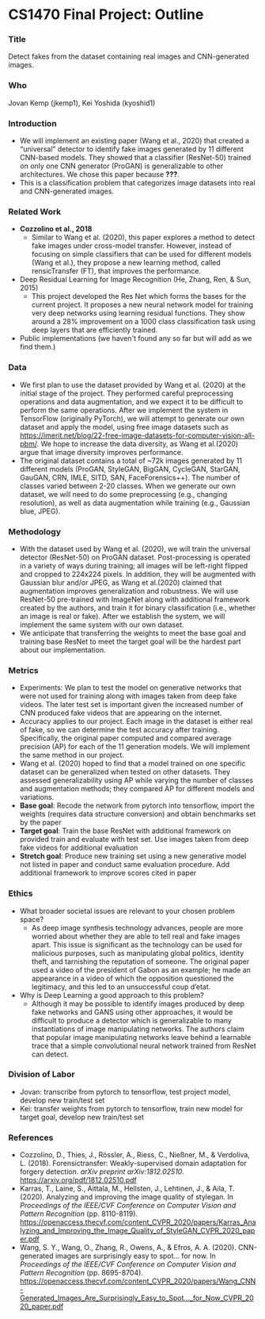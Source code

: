 # CS1470 Final Project: Outline

### Title
Detect fakes from the dataset containing real images and CNN-generated images.

### Who
Jovan Kemp (jkemp1), Kei Yoshida (kyoshid1)

### Introduction
- We will implement an existing paper (Wang et al., 2020) that created a “universal” detector to identify fake images generated by 11 different CNN-based models. They showed that a classifier (ResNet-50) trained on only one CNN generator (ProGAN) is generalizable to other architectures. We chose this paper because **???**.
- This is a classification problem that categorizes image datasets into real and CNN-generated images.

### Related Work
- **Cozzolino et al., 2018**
    - Similar to Wang et al. (2020), this paper explores a method to detect fake images under cross-model transfer. However, instead of focusing on simple classifiers that can be used for different models (Wang et al.), they propose a new learning method, called rensicTransfer (FT), that improves the performance.
- Deep Residual Learning for Image Recognition (He, Zhang, Ren, & Sun, 2015)
    - This project developed the Res Net which forms the bases for the current project. It proposes a new neural network model for training very deep networks using learning residual functions. They show around a 28% improvement on a 1000 class classification task using deep layers that are efficiently trained.
- Public implementations (we haven't found any so far but will add as we find them.)

### Data
- We first plan to use the dataset provided by Wang et al. (2020) at the initial stage of the project. They performed careful preprocessing operations and data augmentation, and we expect it to be difficult to perform the same operations. After we implement the system in TensorFlow (originally PyTorch), we will attempt to generate our own dataset and apply the model, using free image datasets such as https://imerit.net/blog/22-free-image-datasets-for-computer-vision-all-pbm/. We hope to increase the data diversity, as Wang et al.(2020) argue that image diversity improves performance.
- The original dataset contains a total of ~72k images generated by 11 different models (ProGAN, StyleGAN, BigGAN, CycleGAN, StarGAN, GauGAN, CRN, IMLE, SITD, SAN, FaceForensics++). The number of classes varied between 2-20 classes.  When we generate our own dataset, we will need to do some preprocessing (e.g., changing resolution), as well as data augmentation while training (e.g., Gaussian blue, JPEG).

### Methodology
- With the dataset used by Wang et al. (2020), we will train the universal detector (ResNet-50) on ProGAN dataset. Post-processing is operated in a variety of ways during training; all images will be left-right flipped and cropped to 224x224 pixels. In addition, they will be augmented with Gaussian blur and/or JPEG, as Wang et al.(2020) claimed that augmentation improves generalization and robustness. We will use ResNet-50 pre-trained with ImageNet along with additional framework created by the authors, and train it for binary classification (i.e., whether an image is real or fake). After we establish the system, we will implement the same system with our own dataset.
- We anticipate that transferring the weights to meet the base goal and training base ResNet to meet the target goal will be the hardest part about our implementation.

### Metrics
- Experiments: We plan to test the model on generative networks that were not used for training along with images taken from deep fake videos. The later test set is important given the increased number of CNN produced fake videos that are appearing on the internet.
- Accuracy applies to our project. Each image in the dataset is either real of fake, so we can determine the test accuracy after training. Specifically, the original paper computed and compared average precision (AP) for each of the 11 generation models. We will implement the same method in our project.
- Wang et al. (2020) hoped to find that a model trained on one specific dataset can be generalized when tested on other datasets. They assessed generalizability using AP while varying the number of classes and augmentation methods; they compared AP for different models and variations.
- **Base goal**: Recode the network from pytorch into tensorflow, import the weights (requires data structure conversion) and obtain benchmarks set by the paper
- **Target goal**: Train the base ResNet with additional framework on provided train and evaluate with test set. Use images taken from deep fake videos for additional evaluation
- **Stretch goal**: Produce new training set using a new generative model not listed in paper and conduct same evaluation procedure. Add additional framework to improve scores cited in paper

### Ethics
- What broader societal issues are relevant to your chosen problem space?
    - As deep image synthesis technology advances, people are more worried about whether they are able to tell real and fake images apart. This issue is significant as the technology can be used for malicious purposes, such as manipulating global politics, identity theft, and tarnishing the reputation of someone. The original paper used a video of the president of Gabon as an example; he made an appearance in a video of which the opposition questioned the legitimacy, and this led to an unsuccessful coup d’etat.
- Why is Deep Learning a good approach to this problem?
    - Although it may be possible to identify images produced by deep fake networks and GANS using other approaches, it would be difficult to produce a detector which is generalizable to many instantiations of image manipulating networks. The authors claim that popular image manipulating networks leave behind a learnable trace that a simple convolutional neural network trained from ResNet can detect.

### Division of Labor
- Jovan: transcribe from pytorch to tensorflow, test project model, develop new train/test set
- Kei: transfer weights from pytorch to tensorflow, train new model for target goal, develop new train/test set

### References
- Cozzolino, D., Thies, J., Rössler, A., Riess, C., Nießner, M., & Verdoliva, L. (2018). Forensictransfer: Weakly-supervised domain adaptation for forgery detection. *arXiv preprint arXiv:1812.02510*. https://arxiv.org/pdf/1812.02510.pdf
- Karras, T., Laine, S., Aittala, M., Hellsten, J., Lehtinen, J., & Aila, T. (2020). Analyzing and improving the image quality of stylegan. In *Proceedings of the IEEE/CVF Conference on Computer Vision and Pattern Recognition* (pp. 8110-8119). https://openaccess.thecvf.com/content_CVPR_2020/papers/Karras_Analyzing_and_Improving_the_Image_Quality_of_StyleGAN_CVPR_2020_paper.pdf
- Wang, S. Y., Wang, O., Zhang, R., Owens, A., & Efros, A. A. (2020). CNN-generated images are surprisingly easy to spot... for now. In *Proceedings of the IEEE/CVF Conference on Computer Vision and Pattern Recognition* (pp. 8695-8704). https://openaccess.thecvf.com/content_CVPR_2020/papers/Wang_CNN-Generated_Images_Are_Surprisingly_Easy_to_Spot..._for_Now_CVPR_2020_paper.pdf

